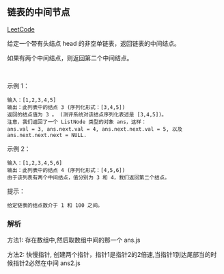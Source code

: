 ## 链表的中间节点

[LeetCode](https://leetcode-cn.com/problems/middle-of-the-linked-list)

给定一个带有头结点 head 的非空单链表，返回链表的中间结点。

如果有两个中间结点，则返回第二个中间结点。

 

示例 1：
```
输入：[1,2,3,4,5]
输出：此列表中的结点 3 (序列化形式：[3,4,5])
返回的结点值为 3 。 (测评系统对该结点序列化表述是 [3,4,5])。
注意，我们返回了一个 ListNode 类型的对象 ans，这样：
ans.val = 3, ans.next.val = 4, ans.next.next.val = 5, 以及 ans.next.next.next = NULL.
```
示例 2：
```
输入：[1,2,3,4,5,6]
输出：此列表中的结点 4 (序列化形式：[4,5,6])
由于该列表有两个中间结点，值分别为 3 和 4，我们返回第二个结点。
```

提示：
```
给定链表的结点数介于 1 和 100 之间。
```

### 解析
方法1: 存在数组中,然后取数组中间的那一个 ans.js

方法2: 快慢指针, 创建两个指针，指针1是指针2的2倍速,当指针1到达尾部当的时候指针2必然在中间 ans2.js
